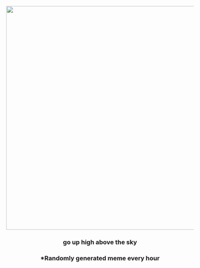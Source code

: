 <p align="center">
        <img src="https://i.redd.it/mmcmj6xhhcr81.png" width="600" height="600">
        </p>
        <h3 align="center">go up high above the sky</h3>
        <h3 align="center">*Randomly generated meme every hour</h3>
    